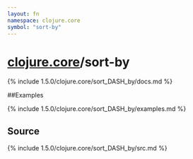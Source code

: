 ```yaml
---
layout: fn
namespace: clojure.core
symbol: "sort-by"
---
```


# [clojure.core](../)/sort-by

{% include 1.5.0/clojure.core/sort_DASH_by/docs.md %}

##Examples

{% include 1.5.0/clojure.core/sort_DASH_by/examples.md %}
## Source
{% include 1.5.0/clojure.core/sort_DASH_by/src.md %}


